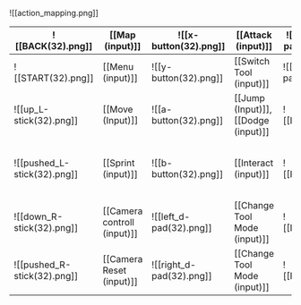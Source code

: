 ![[action_mapping.png]]


| ![[BACK(32).png]]           | [[Map (input)]]             | ![[x-button(32).png]]    | [[Attack (input)]]                     | ![[bottom_d-pad(32).png]] | [[Crouch (input)]]                        |
| --------------------------- | --------------------------- | ------------------------ | -------------------------------------- | ------------------------- | ----------------------------------------- |
| ![[START(32).png]]          | [[Menu (input)]]            | ![[y-button(32).png]]    | [[Switch Tool (input)]]                | ![[up_d-pad(32).png]]     | [[Gimmick Button (input)]]                |
| ![[up_L-stick(32).png]]     | [[Move (Input)]]            | ![[a-button(32).png]]    | [[Jump (Input)]],<br>[[Dodge (input)]] | ![[LB(32).png]]           | [[Target (input)]]                        |
| ![[pushed_L-stick(32).png]] | [[Sprint (input)]]          | ![[b-button(32).png]]    | [[Interact (input)]]                   | ![[RB(32).png]]           | [[Use Tool (input)]],<br>[[Toss (input)]] |
| ![[down_R-stick(32).png]]   | [[Camera controll (input)]] | ![[left_d-pad(32).png]]  | [[Change Tool Mode (input)]]           | ![[LT(32).png]]           | [[Item shortcut mode (input)]]            |
| ![[pushed_R-stick(32).png]] | [[Camera Reset (input)]]    | ![[right_d-pad(32).png]] | [[Change Tool Mode (input)]]           | ![[RT(32).png]]           | [[Tool shortcut mode (input)]]            |


